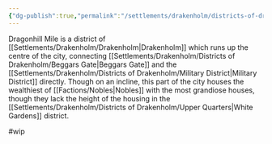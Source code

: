 ```yaml
---
{"dg-publish":true,"permalink":"/settlements/drakenholm/districts-of-drakenholm/dragonhill-mile/"}
---
```


Dragonhill Mile is a district of [[Settlements/Drakenholm/Drakenholm\|Drakenholm]] which runs up the centre of the city, connecting [[Settlements/Drakenholm/Districts of Drakenholm/Beggars Gate\|Beggars Gate]] and the [[Settlements/Drakenholm/Districts of Drakenholm/Military District\|Military District]] directly. Though on an incline, this part of the city houses the wealthiest of [[Factions/Nobles\|Nobles]] with the most grandiose houses, though they lack the height of the housing in the [[Settlements/Drakenholm/Districts of Drakenholm/Upper Quarters\|White Gardens]] district. 

#wip 